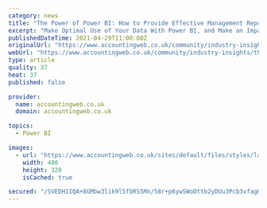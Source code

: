 ```yaml
---
category: news
title: "The Power of Power BI: How to Provide Effective Management Reporting"
excerpt: "Make Optimal Use of Your Data With Power BI, and Make an ImpactHigh-level reports are crucial to get a clear overview"
publishedDateTime: 2021-04-29T11:00:00Z
originalUrl: "https://www.accountingweb.co.uk/community/industry-insights/the-power-of-power-bi-how-to-provide-effective-management-reporting"
webUrl: "https://www.accountingweb.co.uk/community/industry-insights/the-power-of-power-bi-how-to-provide-effective-management-reporting"
type: article
quality: 37
heat: 37
published: false

provider:
  name: accountingweb.co.uk
  domain: accountingweb.co.uk

topics:
  - Power BI

images:
  - url: "https://www.accountingweb.co.uk/sites/default/files/styles/large/public/excel_report_0.jpg?itok=aQSALWaY"
    width: 480
    height: 320
    isCached: true

secured: "/SVEDH1IQA+8GMbw3lik9l5fbRS5Mn/58r+p6ywSWoDttb2yDUu3Pcb3vfagO0Fl/RBjrZ5UKL0Bisx1ZCLruxDSgFl/pxMkbHoqga6VMZgKEp7xjTZx/8b11PfN+xQ+NoklcexM8SRcL4k8jEiTp5M1ejNg0/A7Yt241WCWuw1G2DTz850f5nEOREZfC1P1ONSEiWb8A0UjWSl/ipbq1hwp9hENQQ1Qk+ZmsoGBnumHrPiu2Dj0xxgK5JnJsWXlOnanHvNlDlNzkyuotznySBF6KBmg1OT1icw0Qwwh3r+6wDDrXjOJj4p5zTOWg6TdXOJG8SqCHxwLxQtoak/da1JZqeEHQYbIWgn62zdX/uU=;wG26GW+VGDSGd+XtTlj6vg=="
---
```


